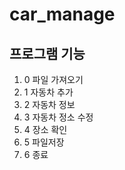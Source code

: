 # car_manage
## 프로그램 기능
1. 0 파일 가져오기
1. 1 자동차 추가
1. 2 자동차 정보
1. 3 자동차 정소 수정
1. 4 장소 확인
1. 5 파일저장
1. 6 종료


